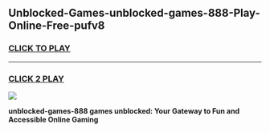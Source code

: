 
## Unblocked-Games-unblocked-games-888-Play-Online-Free-pufv8
<h3>
<a href="https://premium76.site?title=unblocked-games-888&ref=26A">CLICK TO PLAY</a></h3>
<hr>

<h3>
<a href="https://premium76.site?title=unblocked-games-888&ref=26A">CLICK 2 PLAY</a>
  
</h3>

<a href="https://premium76.site?title=unblocked-games-888&ref=26A"><img src="https://clearcache.store/games.png"></a>


**unblocked-games-888 games unblocked: Your Gateway to Fun and Accessible Online Gaming**
